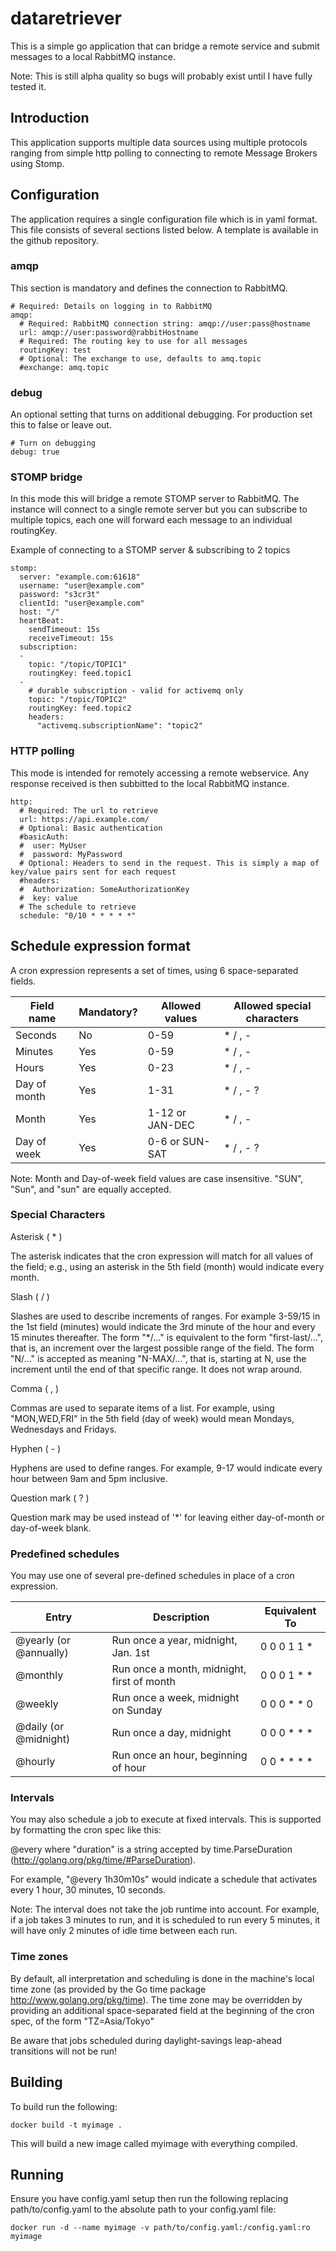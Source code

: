 # dataretriever

This is a simple go application that can bridge a remote service and submit messages to a local RabbitMQ instance.

Note: This is still alpha quality so bugs will probably exist until I have fully tested it.

## Introduction

This application supports multiple data sources using multiple protocols ranging from simple http polling to connecting to remote Message Brokers using Stomp.

## Configuration

The application requires a single configuration file which is in yaml format. This file consists of several sections listed below. A template is available in the github repository.

### amqp

This section is mandatory and defines the connection to RabbitMQ.

```
# Required: Details on logging in to RabbitMQ
amqp:
  # Required: RabbitMQ connection string: amqp://user:pass@hostname
  url: amqp://user:password@rabbitHostname
  # Required: The routing key to use for all messages
  routingKey: test
  # Optional: The exchange to use, defaults to amq.topic
  #exchange: amq.topic
```

### debug

An optional setting that turns on additional debugging. For production set this to false or leave out.

```
# Turn on debugging
debug: true
```

### STOMP bridge

In this mode this will bridge a remote STOMP server to RabbitMQ. The instance will connect to a single remote server but you can subscribe to multiple topics, each one will forward each message to an individual routingKey.

Example of connecting to a STOMP server & subscribing to 2 topics

```
stomp:
  server: "example.com:61618"
  username: "user@example.com"
  password: "s3cr3t"
  clientId: "user@example.com"
  host: "/"
  heartBeat:
    sendTimeout: 15s
    receiveTimeout: 15s
  subscription:
  -
    topic: "/topic/TOPIC1"
    routingKey: feed.topic1
  -
    # durable subscription - valid for activemq only
    topic: "/topic/TOPIC2"
    routingKey: feed.topic2
    headers:
      "activemq.subscriptionName": "topic2"
```

### HTTP polling

This mode is intended for remotely accessing a remote webservice. Any response received is then subbitted to the local RabbitMQ instance.

```
http:
  # Required: The url to retrieve
  url: https://api.example.com/
  # Optional: Basic authentication
  #basicAuth:
  #  user: MyUser
  #  password: MyPassword
  # Optional: Headers to send in the request. This is simply a map of key/value pairs sent for each request
  #headers:
  #  Authorization: SomeAuthorizationKey
  #  key: value
  # The schedule to retrieve
  schedule: "0/10 * * * * *"
```

## Schedule expression format

A cron expression represents a set of times, using 6 space-separated fields.

Field name   | Mandatory? | Allowed values  | Allowed special characters
----------   | ---------- | --------------  | --------------------------
Seconds      | No         | 0-59            | * / , -
Minutes      | Yes        | 0-59            | * / , -
Hours        | Yes        | 0-23            | * / , -
Day of month | Yes        | 1-31            | * / , - ?
Month        | Yes        | 1-12 or JAN-DEC | * / , -
Day of week  | Yes        | 0-6 or SUN-SAT  | * / , - ?

Note: Month and Day-of-week field values are case insensitive. "SUN", "Sun", and "sun" are equally accepted.

### Special Characters
Asterisk ( * )

The asterisk indicates that the cron expression will match for all values of the field; e.g., using an asterisk in the 5th field (month) would indicate every month.

Slash ( / )

Slashes are used to describe increments of ranges. For example 3-59/15 in the 1st field (minutes) would indicate the 3rd minute of the hour and every 15 minutes thereafter. The form "*\/..." is equivalent to the form "first-last/...", that is, an increment over the largest possible range of the field. The form "N/..." is accepted as meaning "N-MAX/...", that is, starting at N, use the increment until the end of that specific range. It does not wrap around.

Comma ( , )

Commas are used to separate items of a list. For example, using "MON,WED,FRI" in the 5th field (day of week) would mean Mondays, Wednesdays and Fridays.

Hyphen ( - )

Hyphens are used to define ranges. For example, 9-17 would indicate every hour between 9am and 5pm inclusive.

Question mark ( ? )

Question mark may be used instead of '*' for leaving either day-of-month or day-of-week blank.

### Predefined schedules
You may use one of several pre-defined schedules in place of a cron expression.

Entry                  | Description                                | Equivalent To
-----                  | -----------                                | -------------
@yearly (or @annually) | Run once a year, midnight, Jan. 1st        | 0 0 0 1 1 *
@monthly               | Run once a month, midnight, first of month | 0 0 0 1 * *
@weekly                | Run once a week, midnight on Sunday        | 0 0 0 * * 0
@daily (or @midnight)  | Run once a day, midnight                   | 0 0 0 * * *
@hourly                | Run once an hour, beginning of hour        | 0 0 * * * *

### Intervals
You may also schedule a job to execute at fixed intervals. This is supported by formatting the cron spec like this:

@every <duration>
where "duration" is a string accepted by time.ParseDuration (http://golang.org/pkg/time/#ParseDuration).

For example, "@every 1h30m10s" would indicate a schedule that activates every 1 hour, 30 minutes, 10 seconds.

Note: The interval does not take the job runtime into account. For example, if a job takes 3 minutes to run, and it is scheduled to run every 5 minutes, it will have only 2 minutes of idle time between each run.

### Time zones
By default, all interpretation and scheduling is done in the machine's local time zone (as provided by the Go time package http://www.golang.org/pkg/time). The time zone may be overridden by providing an additional space-separated field at the beginning of the cron spec, of the form "TZ=Asia/Tokyo"

Be aware that jobs scheduled during daylight-savings leap-ahead transitions will not be run!

## Building

To build run the following:

    docker build -t myimage .

This will build a new image called myimage with everything compiled.

## Running

Ensure you have config.yaml setup then run the following replacing path/to/config.yaml to the absolute path to your config.yaml file:

    docker run -d --name myimage -v path/to/config.yaml:/config.yaml:ro myimage
